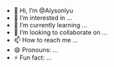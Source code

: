 - 👋 Hi, I’m @Alysonlyu
- 👀 I’m interested in ...
- 🌱 I’m currently learning ...
- 💞️ I’m looking to collaborate on ...
- 📫 How to reach me ...
- 😄 Pronouns: ...
- ⚡ Fun fact: ...

<!---
Alysonlyu/Alysonlyu is a ✨ special ✨ repository because its `README.md` (this file) appears on your GitHub profile.
You can click the Preview link to take a look at your changes.
--->
